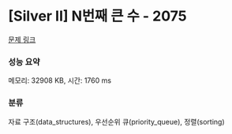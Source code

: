 # [Silver II] N번째 큰 수 - 2075 

[문제 링크](https://www.acmicpc.net/problem/2075) 

### 성능 요약

메모리: 32908 KB, 시간: 1760 ms

### 분류

자료 구조(data_structures), 우선순위 큐(priority_queue), 정렬(sorting)

